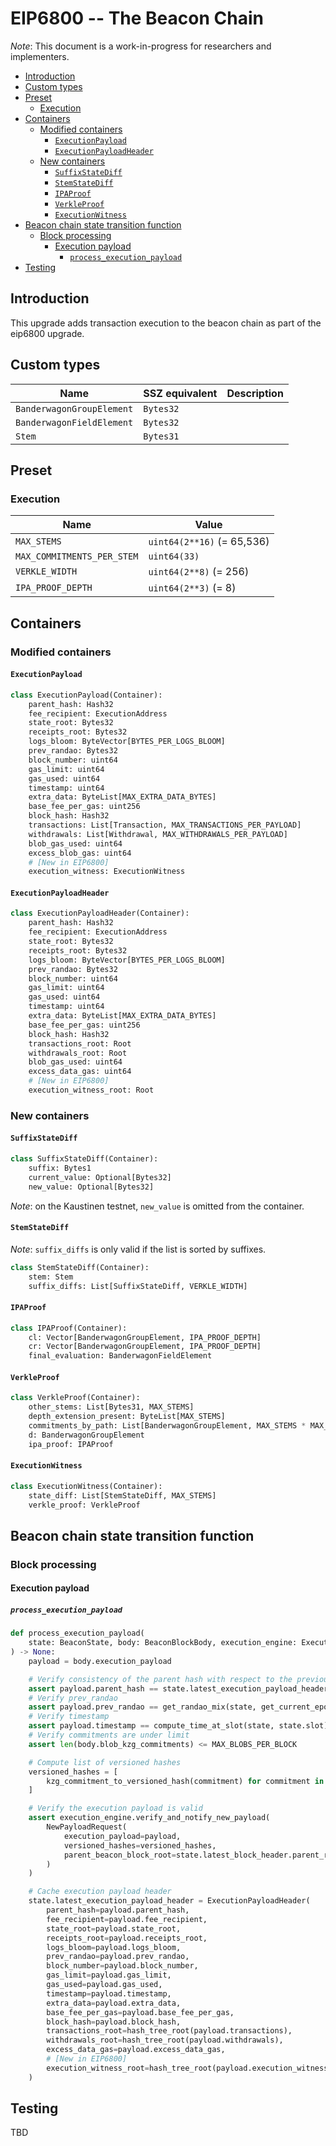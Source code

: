 # EIP6800 -- The Beacon Chain

*Note*: This document is a work-in-progress for researchers and implementers.

<!-- mdformat-toc start --slug=github --no-anchors --maxlevel=6 --minlevel=2 -->

- [Introduction](#introduction)
- [Custom types](#custom-types)
- [Preset](#preset)
  - [Execution](#execution)
- [Containers](#containers)
  - [Modified containers](#modified-containers)
    - [`ExecutionPayload`](#executionpayload)
    - [`ExecutionPayloadHeader`](#executionpayloadheader)
  - [New containers](#new-containers)
    - [`SuffixStateDiff`](#suffixstatediff)
    - [`StemStateDiff`](#stemstatediff)
    - [`IPAProof`](#ipaproof)
    - [`VerkleProof`](#verkleproof)
    - [`ExecutionWitness`](#executionwitness)
- [Beacon chain state transition function](#beacon-chain-state-transition-function)
  - [Block processing](#block-processing)
    - [Execution payload](#execution-payload)
      - [`process_execution_payload`](#process_execution_payload)
- [Testing](#testing)

<!-- mdformat-toc end -->

## Introduction

This upgrade adds transaction execution to the beacon chain as part of the
eip6800 upgrade.

## Custom types

| Name                      | SSZ equivalent | Description |
| ------------------------- | -------------- | ----------- |
| `BanderwagonGroupElement` | `Bytes32`      |             |
| `BanderwagonFieldElement` | `Bytes32`      |             |
| `Stem`                    | `Bytes31`      |             |

## Preset

### Execution

| Name                       | Value                      |
| -------------------------- | -------------------------- |
| `MAX_STEMS`                | `uint64(2**16)` (= 65,536) |
| `MAX_COMMITMENTS_PER_STEM` | `uint64(33)`               |
| `VERKLE_WIDTH`             | `uint64(2**8)` (= 256)     |
| `IPA_PROOF_DEPTH`          | `uint64(2**3)` (= 8)       |

## Containers

### Modified containers

#### `ExecutionPayload`

```python
class ExecutionPayload(Container):
    parent_hash: Hash32
    fee_recipient: ExecutionAddress
    state_root: Bytes32
    receipts_root: Bytes32
    logs_bloom: ByteVector[BYTES_PER_LOGS_BLOOM]
    prev_randao: Bytes32
    block_number: uint64
    gas_limit: uint64
    gas_used: uint64
    timestamp: uint64
    extra_data: ByteList[MAX_EXTRA_DATA_BYTES]
    base_fee_per_gas: uint256
    block_hash: Hash32
    transactions: List[Transaction, MAX_TRANSACTIONS_PER_PAYLOAD]
    withdrawals: List[Withdrawal, MAX_WITHDRAWALS_PER_PAYLOAD]
    blob_gas_used: uint64
    excess_blob_gas: uint64
    # [New in EIP6800]
    execution_witness: ExecutionWitness
```

#### `ExecutionPayloadHeader`

```python
class ExecutionPayloadHeader(Container):
    parent_hash: Hash32
    fee_recipient: ExecutionAddress
    state_root: Bytes32
    receipts_root: Bytes32
    logs_bloom: ByteVector[BYTES_PER_LOGS_BLOOM]
    prev_randao: Bytes32
    block_number: uint64
    gas_limit: uint64
    gas_used: uint64
    timestamp: uint64
    extra_data: ByteList[MAX_EXTRA_DATA_BYTES]
    base_fee_per_gas: uint256
    block_hash: Hash32
    transactions_root: Root
    withdrawals_root: Root
    blob_gas_used: uint64
    excess_data_gas: uint64
    # [New in EIP6800]
    execution_witness_root: Root
```

### New containers

#### `SuffixStateDiff`

```python
class SuffixStateDiff(Container):
    suffix: Bytes1
    current_value: Optional[Bytes32]
    new_value: Optional[Bytes32]
```

*Note*: on the Kaustinen testnet, `new_value` is omitted from the container.

#### `StemStateDiff`

*Note*: `suffix_diffs` is only valid if the list is sorted by suffixes.

```python
class StemStateDiff(Container):
    stem: Stem
    suffix_diffs: List[SuffixStateDiff, VERKLE_WIDTH]
```

#### `IPAProof`

```python
class IPAProof(Container):
    cl: Vector[BanderwagonGroupElement, IPA_PROOF_DEPTH]
    cr: Vector[BanderwagonGroupElement, IPA_PROOF_DEPTH]
    final_evaluation: BanderwagonFieldElement
```

#### `VerkleProof`

```python
class VerkleProof(Container):
    other_stems: List[Bytes31, MAX_STEMS]
    depth_extension_present: ByteList[MAX_STEMS]
    commitments_by_path: List[BanderwagonGroupElement, MAX_STEMS * MAX_COMMITMENTS_PER_STEM]
    d: BanderwagonGroupElement
    ipa_proof: IPAProof
```

#### `ExecutionWitness`

```python
class ExecutionWitness(Container):
    state_diff: List[StemStateDiff, MAX_STEMS]
    verkle_proof: VerkleProof
```

## Beacon chain state transition function

### Block processing

#### Execution payload

##### `process_execution_payload`

```python
def process_execution_payload(
    state: BeaconState, body: BeaconBlockBody, execution_engine: ExecutionEngine
) -> None:
    payload = body.execution_payload

    # Verify consistency of the parent hash with respect to the previous execution payload header
    assert payload.parent_hash == state.latest_execution_payload_header.block_hash
    # Verify prev_randao
    assert payload.prev_randao == get_randao_mix(state, get_current_epoch(state))
    # Verify timestamp
    assert payload.timestamp == compute_time_at_slot(state, state.slot)
    # Verify commitments are under limit
    assert len(body.blob_kzg_commitments) <= MAX_BLOBS_PER_BLOCK

    # Compute list of versioned hashes
    versioned_hashes = [
        kzg_commitment_to_versioned_hash(commitment) for commitment in body.blob_kzg_commitments
    ]

    # Verify the execution payload is valid
    assert execution_engine.verify_and_notify_new_payload(
        NewPayloadRequest(
            execution_payload=payload,
            versioned_hashes=versioned_hashes,
            parent_beacon_block_root=state.latest_block_header.parent_root,
        )
    )

    # Cache execution payload header
    state.latest_execution_payload_header = ExecutionPayloadHeader(
        parent_hash=payload.parent_hash,
        fee_recipient=payload.fee_recipient,
        state_root=payload.state_root,
        receipts_root=payload.receipts_root,
        logs_bloom=payload.logs_bloom,
        prev_randao=payload.prev_randao,
        block_number=payload.block_number,
        gas_limit=payload.gas_limit,
        gas_used=payload.gas_used,
        timestamp=payload.timestamp,
        extra_data=payload.extra_data,
        base_fee_per_gas=payload.base_fee_per_gas,
        block_hash=payload.block_hash,
        transactions_root=hash_tree_root(payload.transactions),
        withdrawals_root=hash_tree_root(payload.withdrawals),
        excess_data_gas=payload.excess_data_gas,
        # [New in EIP6800]
        execution_witness_root=hash_tree_root(payload.execution_witness),
    )
```

## Testing

TBD
